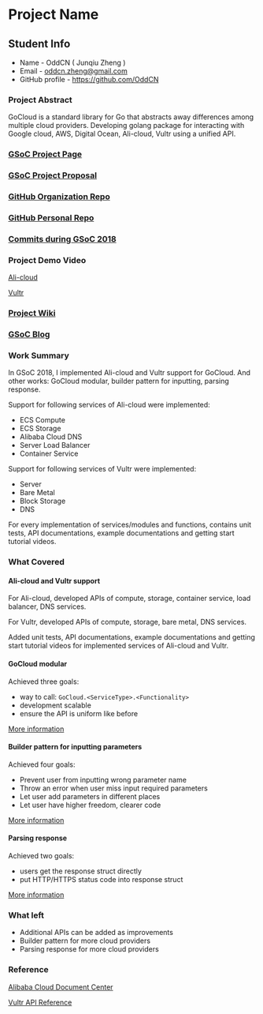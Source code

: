 # Project Name

## Student Info

- Name - OddCN ( Junqiu Zheng )
- Email - oddcn.zheng@gmail.com
- GitHub profile - https://github.com/OddCN

### Project Abstract

GoCloud is a standard library for Go that abstracts away differences among multiple cloud providers. Developing golang package for interacting with Google cloud, AWS, Digital Ocean, Ali-cloud, Vultr using a unified API.

### [GSoC Project Page](https://summerofcode.withgoogle.com/projects/#6225862895075328)

### [GSoC Project Proposal](https://docs.google.com/document/d/1lCiUWSqlW1ubbF6exvuIGePvYE949f0Ep1AhP234aT4/edit?usp=sharing)

### [GitHub Organization Repo](https://github.com/cloudlibz/gocloud)

### [GitHub Personal Repo](https://github.com/OddCN/gocloud)

### [Commits during GSoC 2018](https://github.com/cloudlibz/gocloud/commits?author=OddCN)

### Project Demo Video

[Ali-cloud](https://www.youtube.com/playlist?list=PLcDQypWNHCeiym0jmezozjQhEbe84oh-q)

[Vultr](https://www.youtube.com/playlist?list=PLcDQypWNHCeiXMQZBmfIKTeYTWYUdWVwj)

### [Project Wiki](https://github.com/cloudlibz/gocloud/wiki)

### [GSoC Blog](https://medium.com/gocloud)

### Work Summary

In GSoC 2018, I implemented Ali-cloud and Vultr support for GoCloud. And other works: GoCloud modular, builder pattern for inputting, parsing response.

Support for following services of Ali-cloud were implemented:

- ECS Compute
- ECS Storage
- Alibaba Cloud DNS
- Server Load Balancer
- Container Service

Support for following services of Vultr were implemented:

- Server
- Bare Metal
- Block Storage
- DNS

For every implementation of services/modules and functions, contains unit tests, API documentations, example documentations and getting start tutorial videos.

### What Covered

#### Ali-cloud and Vultr support

For Ali-cloud, developed APIs of compute, storage, container service, load balancer, DNS services.

For Vultr,  developed APIs of compute, storage, bare metal, DNS services.

Added unit tests, API documentations, example documentations and getting start tutorial videos for implemented services of Ali-cloud and Vultr.

#### GoCloud modular

Achieved three goals:

- way to call: `GoCloud.<ServiceType>.<Functionality>`
- development scalable
- ensure the API is uniform like before

[More information](https://medium.com/gocloud/gocloud-modular-scalable-db61160138aa)

#### Builder pattern for inputting parameters

Achieved four goals:

- Prevent user from inputting wrong parameter name
- Throw an error when user miss input required parameters
- Let user add parameters in different places
- Let user have higher freedom, clearer code

[More information](https://medium.com/gocloud/gocloud-using-builder-pattern-to-improve-user-experience-f5cc2f79c9f4)

#### Parsing response

Achieved two goals:

- users get the response struct directly
- put HTTP/HTTPS status code into response struct

[More information](https://medium.com/gocloud/gocloud-work-summary-d809d11c8a14)

### What left

- Additional APIs can be added as improvements
- Builder pattern for more cloud providers
- Parsing response for more cloud providers

### Reference

[Alibaba Cloud Document Center](https://www.alibabacloud.com/help/)

[Vultr API Reference](https://www.vultr.com/api/)